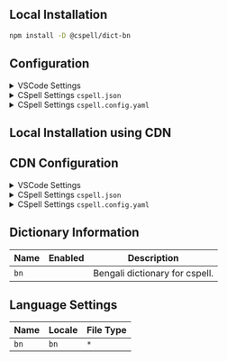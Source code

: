 ## Local Installation

```sh
npm install -D @cspell/dict-bn
```

## Configuration

<details>
<summary>VSCode Settings</summary>

Add the following to your VSCode settings:

**`.vscode/settings.json`**

```jsonc
{
  "cSpell.import": ["@cspell/dict-bn/cspell-ext.json"],
  "cSpell.language": "bn",
}
```

</details>

<details>
<summary>CSpell Settings <code>cspell.json</code></summary>

**`cspell.json`**

```jsonc
{
  "import": ["@cspell/dict-bn/cspell-ext.json"],
  "language": "bn",
}
```

</details>

<details>
<summary>CSpell Settings <code>cspell.config.yaml</code></summary>

**`cspell.config.yaml`**

```yaml
import:
  - '@cspell/dict-bn/cspell-ext.json'
language: bn
```

</details>

## Local Installation using CDN

## CDN Configuration

<details>
<summary>VSCode Settings</summary>

Add the following to your VSCode settings:

**`.vscode/settings.json`**

```jsonc
{
  "cSpell.import": ["https://cdn.jsdelivr.net/npm/@cspell/dict-bn/cspell-ext.json"],
  "cSpell.language": "bn",
}
```

</details>

<details>
<summary>CSpell Settings <code>cspell.json</code></summary>

**`cspell.json`**

```jsonc
{
  "import": ["https://cdn.jsdelivr.net/npm/@cspell/dict-bn/cspell-ext.json"],
  "language": "bn",
}
```

</details>

<details>
<summary>CSpell Settings <code>cspell.config.yaml</code></summary>

**`cspell.config.yaml`**

```yaml
import:
  - https://cdn.jsdelivr.net/npm/@cspell/dict-bn/cspell-ext.json
language: bn
```

</details>

## Dictionary Information

| Name | Enabled | Description                    |
| ---- | ------- | ------------------------------ |
| `bn` |         | Bengali dictionary for cspell. |

## Language Settings

| Name | Locale | File Type |
| ---- | ------ | --------- |
| `bn` | `bn`   | `*`       |
